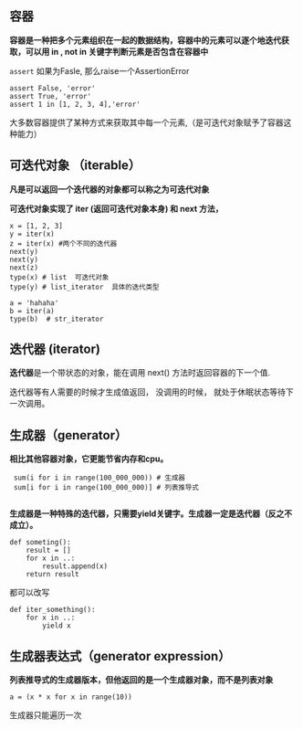 ## 容器
**容器是一种把多个元素组织在一起的数据结构，容器中的元素可以逐个地迭代获取，可以用 in , not in 关键字判断元素是否包含在容器中**

`assert` 如果为Fasle, 那么raise一个AssertionError
```
assert False, 'error'
assert True, 'error'
assert 1 in [1, 2, 3, 4],'error'
```

大多数容器提供了某种方式来获取其中每一个元素,（是可迭代对象赋予了容器这种能力）

## 可迭代对象 （iterable）
**凡是可以返回一个迭代器的对象都可以称之为可迭代对象**

**可迭代对象实现了 __iter__ (返回可迭代对象本身) 和 __next__ 方法，**
```
x = [1, 2, 3]
y = iter(x)
z = iter(x) #两个不同的迭代器
next(y) 
next(y)
next(z)
type(x) # list  可迭代对象
type(y) # list_iterator  具体的迭代类型

a = 'hahaha'
b = iter(a)
type(b)  # str_iterator
```

## 迭代器 (iterator)
**迭代器**是一个带状态的对象，能在调用 next() 方法时返回容器的下一个值.

迭代器等有人需要的时候才生成值返回， 没调用的时候， 就处于休眠状态等待下一次调用。

## 生成器（generator）
**相比其他容器对象，它更能节省内存和cpu。**

```
 sum(i for i in range(100_000_000)) # 生成器
 sum[i for i in range(100_000_000)] # 列表推导式
 

```
**生成器是一种特殊的迭代器，只需要yield关键字。生成器一定是迭代器（反之不成立）。**


```
def someting():
    result = []
    for x in ..:
        result.append(x)
    return result
```
都可以改写
```
def iter_something():
    for x in ..:
        yield x 
```
## 生成器表达式（generator expression）
**列表推导式的生成器版本，但他返回的是一个生成器对象，而不是列表对象**
```
a = (x * x for x in range(10))
```
生成器只能遍历一次
